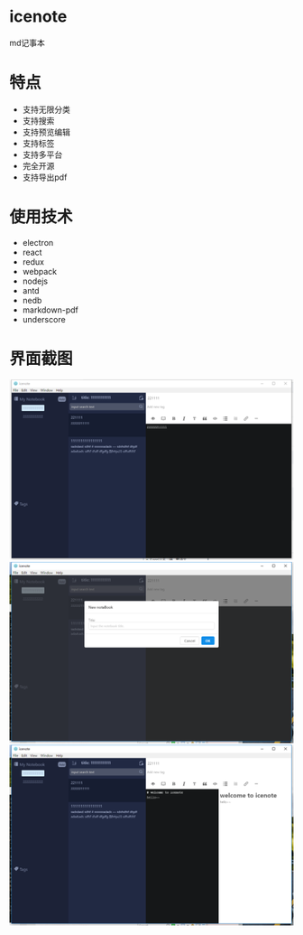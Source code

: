 # icenote
md记事本
# 特点
+ 支持无限分类
+ 支持搜索
+ 支持预览编辑
+ 支持标签
+ 支持多平台
+ 完全开源
+ 支持导出pdf
# 使用技术
+ electron
+ react
+ redux
+ webpack
+ nodejs
+ antd
+ nedb
+ markdown-pdf
+ underscore
# 界面截图
![image](https://github.com/xsi640/icenote/blob/master/1.png)
![image](https://github.com/xsi640/icenote/blob/master/2.png)
![image](https://github.com/xsi640/icenote/blob/master/3.png)
